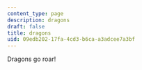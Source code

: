 ```yaml
---
content_type: page
description: dragons
draft: false
title: dragons
uid: 09edb202-17fa-4cd3-b6ca-a3adcee7a3bf
---
```

Dragons go roar!
